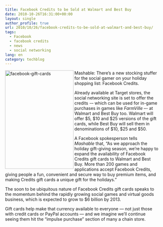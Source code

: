 ```yaml
---
title: Facebook Credits to be Sold at Walmart and Best Buy
date: 2010-10-26T16:31:00+00:00
layout: single
author_profile: true
url: 2010/10/26/facebook-credits-to-be-sold-at-walmart-and-best-buy/
tags:
  - Facebook
  - facebook credits
  - news
  - social networking
lang: en
category: techblog
---
```

[<img title="facebook-gift-cards" border="0" alt="facebook-gift-cards" align="left" src="http://lh5.ggpht.com/_vaUVXcmC3OI/TMb7WZbxyDI/AAAAAAAAC7g/ZpskbPpJLVc/facebook-gift-cards_thumb%5B1%5D.jpg?imgmax=800" width="225" height="324" />](http://lh5.ggpht.com/_vaUVXcmC3OI/TMb7UobIbpI/AAAAAAAAC7c/6Lp3hvQF-3E/s1600-h/facebook-gift-cards%5B3%5D.jpg)Mashable: There’s a new stocking stuffer for the social gamer on your holiday shopping list: Facebook Credits. 

Already available at Target stores, the social networking site is set to offer the credits -– which can be used for in-game purchases in games like _FarmVille_ –- at Walmart and Best Buy too. Walmart will offer $5, $10 and $25 versions of the gift cards, while Best Buy will sell them in denominations of $10, $25 and $50.

A Facebook spokesperson tells _Mashable_ that, “As we approach the holiday gift-giving season, we’re happy to expand the availability of Facebook Credits gift cards to Walmart and Best Buy. More than 200 games and applications accept Facebook Credits, giving people a fun, convenient and secure way to buy premium items, and making Credits gift cards a unique gift for the holidays.”

The soon to be ubiquitous nature of Facebook Credits gift cards speaks to the momentum behind the rapidly growing social games and virtual goods business, which is expected to grow to $6 billion by 2013.

Gift cards help make that currency available to everyone — not just those with credit cards or PayPal accounts — and we imagine we’ll continue seeing them hit the “impulse purchase” section of many a chain store.